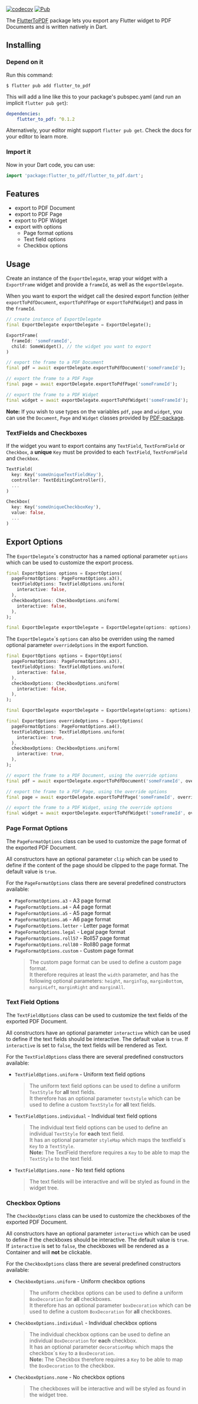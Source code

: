 [![codecov](https://codecov.io/gh/joseph-grabinger/flutter_to_pdf/branch/main/graph/badge.svg?token=5WIYFJ6VND)](https://codecov.io/gh/joseph-grabinger/flutter_to_pdf)
[![Pub](https://img.shields.io/pub/v/flutter_to_pdf.svg)](https://pub.dev/packages/flutter_to_pdf)


The [FlutterToPDF](https://pub.dev/packages/flutter_to_pdf) package lets you export any Flutter widget to PDF Documents and is written natively in Dart.

## Installing
### Depend on it 

Run this command:

```shell
$ flutter pub add flutter_to_pdf
```

This will add a line like this to your package's pubspec.yaml (and run an implicit `flutter pub get`):

```yaml
dependencies:
    flutter_to_pdf: ^0.1.2
```

Alternatively, your editor might support `flutter pub get`. Check the docs for your editor to learn more.

### Import it
Now in your Dart code, you can use:

```dart
import 'package:flutter_to_pdf/flutter_to_pdf.dart';
```

## Features

- export to PDF Document
- export to PDF Page
- export to PDF Widget
- export with options
    - Page format options
    - Text field options
    - Checkbox options


## Usage

Create an instance of the `ExportDelegate`, wrap your widget with a `ExportFrame` widget and provide a `frameId`, as well as the `exportDelegate`.

When you want to export the widget call the desired export function (either `exportToPdfDocument`, `exportToPdfPage` or `exportToPdfWidget`) and pass in the `frameId`.

```dart
// create instance of ExportDelegate
final ExportDelegate exportDelegate = ExportDelegate();

ExportFrame(
  frameId: 'someFrameId',
  child: SomeWidget(), // the widget you want to export
)

// export the frame to a PDF Document
final pdf = await exportDelegate.exportToPdfDocument('someFrameId');

// export the frame to a PDF Page
final page = await exportDelegate.exportToPdfPage('someFrameId');

// export the frame to a PDF Widget
final widget = await exportDelegate.exportToPdfWidget('someFrameId');
```

**Note:** If you wish to use types on the variables `pdf`, `page` and `widget`, you can use the `Document`, `Page` and `Widget` classes provided by [PDF-package](https://pub.dev/packages/pdf).

### TextFields and Checkboxes

If the widget you want to export contains any `TextField`, `TextFormField` or `Checkbox`, a **unique** `Key` must be provided to each `TextField`, `TextFormField` and `Checkbox`.

```dart
TextField(
  key: Key('someUniqueTextFieldKey'),
  controller: TextEditingController(),
  ...
)

Checkbox(
  key: Key('someUniqueCheckboxKey'),
  value: false,
  ...
)
```
## Export Options

The `ExportDelegate`´s constructor has a named optional parameter `options` which can be used to customize the export process.

```dart
final ExportOptions options = ExportOptions(
  pageFormatOptions: PageFormatOptions.a3(),
  textFieldOptions: TextFieldOptions.uniform(
    interactive: false,
  ),
  checkboxOptions: CheckboxOptions.uniform(
    interactive: false,
  ),
);

final ExportDelegate exportDelegate = ExportDelegate(options: options);
```

The  `ExportDelegate`´s `options` can also be overriden using the named optional parameter `overrideOptions` in the export function.
```dart
final ExportOptions options = ExportOptions(
  pageFormatOptions: PageFormatOptions.a3(),
  textFieldOptions: TextFieldOptions.uniform(
    interactive: false,
  ),
  checkboxOptions: CheckboxOptions.uniform(
    interactive: false,
  ),
);

final ExportDelegate exportDelegate = ExportDelegate(options: options);

final ExportOptions overrideOptions = ExportOptions(
  pageFormatOptions: PageFormatOptions.a4(),
  textFieldOptions: TextFieldOptions.uniform(
    interactive: true,
  ),
  checkboxOptions: CheckboxOptions.uniform(
    interactive: true,
  ),
);

// export the frame to a PDF Document, using the override options
final pdf = await exportDelegate.exportToPdfDocument('someFrameId', overrideOptions: overrideOptions);

// export the frame to a PDF Page, using the override options
final page = await exportDelegate.exportToPdfPage('someFrameId', overrideOptions: overrideOptions);

// export the frame to a PDF Widget, using the override options
final widget = await exportDelegate.exportToPdfWidget('someFrameId', overrideOptions: overrideOptions);
```

### Page Format Options
The `PageFormatOptions` class can be used to customize the page format of the exported PDF Document.

All constructors have an optional parameter `clip` which can be used to define if the content of the page should be clipped to the page format. The default value is `true`.

For the `PageFormatOptions` class there are several predefined constructors available:

-   `PageFormatOptions.a3` - A3 page format
-   `PageFormatOptions.a4` - A4 page format
-   `PageFormatOptions.a5` - A5 page format
-   `PageFormatOptions.a6` - A6 page format
-   `PageFormatOptions.letter` - Letter page format
-   `PageFormatOptions.legal` - Legal page format
-   `PageFormatOptions.roll57` - Roll57 page format
-   `PageFormatOptions.roll80` - Roll80 page format
-   `PageFormatOptions.custom` - Custom page format
    > The custom page format can be used to define a custom page format. <br> It therefore requires at least the `width` parameter, and has the following optional parameters: `height`, `marginTop`, `marginBottom`, `marginLeft`, `marginRight` and `marginAll`.

### Text Field Options
The `TextFieldOptions` class can be used to customize the text fields of the exported PDF Document.

All constructors have an optional parameter `interactive` which can be used to define if the text fields should be interactive. The default value is `true`.
If `interactive` is set to `false`, the text fields will be rendered as Text.

For the `TextFieldOptions` class there are several predefined constructors available:

-   `TextFieldOptions.uniform` - Uniform text field options
    > The uniform text field options can be used to define a uniform `TextStyle` for **all** text fields. <br> It therefore has an optional parameter `textstyle` which can be used to define a custom `TextStyle` for **all** text fields.

-  `TextFieldOptions.individual` - Individual text field options
    > The individual text field options can be used to define an individual `TextStyle` for **each** text field. <br> It has an optional parameter `styleMap` which maps the textfield´s `Key` to a `TextStyle`.  <br> **Note:** The TextField therefore requires a `Key` to be able to map the `TextStyle` to the text field.

-  `TextFieldOptions.none` - No text field options
    > The text fields will be interactive and will be styled as found in the widget tree.

### Checkbox Options
The `CheckboxOptions` class can be used to customize the checkboxes of the exported PDF Document.

All constructors have an optional parameter `interactive` which can be used to define if the checkboxes should be interactive. The default value is `true`.
If `interactive` is set to `false`, the checkboxes will be rendered as a Container and will **not** be clickable.

For the `CheckboxOptions` class there are several predefined constructors available:

-   `CheckboxOptions.uniform` - Uniform checkbox options
    > The uniform checkbox options can be used to define a uniform `BoxDecoration` for **all** checkboxes. <br> It therefore has an optional parameter `boxDecoration` which can be used to define a custom `BoxDecoration` for **all** checkboxes.

-  `CheckboxOptions.individual` - Individual checkbox options
    > The individual checkbox options can be used to define an individual `BoxDecoration` for **each** checkbox. <br> It has an optional parameter `decorationMap` which maps the checkbox´s `Key` to a `BoxDecoration`.  <br> **Note:** The Checkbox therefore requires a `Key` to be able to map the `BoxDecoration` to the checkbox.

-  `CheckboxOptions.none` - No checkbox options
    > The checkboxes will be interactive and will be styled as found in the widget tree.
